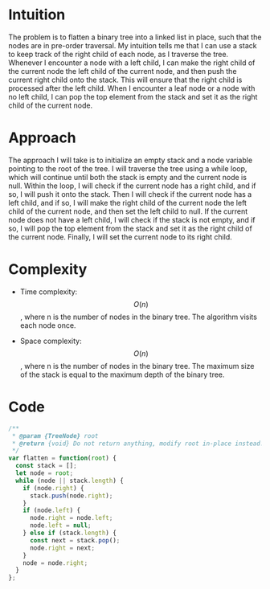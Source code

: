 # Intuition
The problem is to flatten a binary tree into a linked list in place, such that the nodes are in pre-order traversal. My intuition tells me that I can use a stack to keep track of the right child of each node, as I traverse the tree. Whenever I encounter a node with a left child, I can make the right child of the current node the left child of the current node, and then push the current right child onto the stack. This will ensure that the right child is processed after the left child. When I encounter a leaf node or a node with no left child, I can pop the top element from the stack and set it as the right child of the current node.

# Approach
The approach I will take is to initialize an empty stack and a node variable pointing to the root of the tree. I will traverse the tree using a while loop, which will continue until both the stack is empty and the current node is null. Within the loop, I will check if the current node has a right child, and if so, I will push it onto the stack. Then I will check if the current node has a left child, and if so, I will make the right child of the current node the left child of the current node, and then set the left child to null. If the current node does not have a left child, I will check if the stack is not empty, and if so, I will pop the top element from the stack and set it as the right child of the current node. Finally, I will set the current node to its right child.

# Complexity
- Time complexity: $$O(n)$$, where n is the number of nodes in the binary tree. The algorithm visits each node once.
    
- Space complexity: $$O(n)$$, where n is the number of nodes in the binary tree. The maximum size of the stack is equal to the maximum depth of the binary tree.
    
# Code
```js
/**
 * @param {TreeNode} root
 * @return {void} Do not return anything, modify root in-place instead.
 */
var flatten = function(root) {
  const stack = [];
  let node = root;
  while (node || stack.length) {
    if (node.right) {
      stack.push(node.right);
    }
    if (node.left) {
      node.right = node.left;
      node.left = null;
    } else if (stack.length) {
      const next = stack.pop();
      node.right = next;
    }
    node = node.right;
  }
};
```